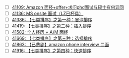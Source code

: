- [ ] [41109: Amazon 面经+offer+求问phd面试与硕士有何异同](http://instant.1point3acres.com/thread/41109)
- [ ] [41136: MS onsite 面试（LZ已杯具）](http://instant.1point3acres.com/thread/41136)
- [ ] [41386: 【七类排序】之第一种：冒泡排序](http://instant.1point3acres.com/thread/41386)
- [ ] [41419: 【七类排序】之第二种：插入排序](http://instant.1point3acres.com/thread/41419)
- [ ] [41582: 个人经历 + A/M 面经](http://instant.1point3acres.com/thread/41582)
- [ ] [41669: 【七类排序】之第三种：选择排序](http://instant.1point3acres.com/thread/41669)
- [ ] [41863: 【已悲剧】amazon phone interview 二面](http://instant.1point3acres.com/thread/41863)
- [ ] [41916: 【七类排序】之第四种：快速排序](http://instant.1point3acres.com/thread/41916)
